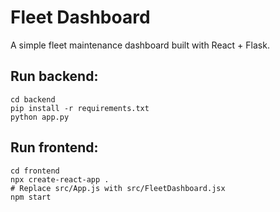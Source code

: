 # Fleet Dashboard

A simple fleet maintenance dashboard built with React + Flask.

## Run backend:
```
cd backend
pip install -r requirements.txt
python app.py
```

## Run frontend:
```
cd frontend
npx create-react-app .
# Replace src/App.js with src/FleetDashboard.jsx
npm start
```